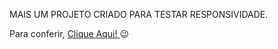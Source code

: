 MAIS UM PROJETO CRIADO PARA TESTAR RESPONSIVIDADE.

Para conferir, <a href="https://brunoscm7.github.io/projeto-wide-coverage-location/"> Clique Aqui! </a> :wink:
